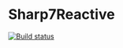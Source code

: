 # Sharp7Reactive

[![Build status](https://ci.appveyor.com/api/projects/status/91sbafe4y6c53fgi?svg=true)](https://ci.appveyor.com/project/fbarresi/sharp7reactive)
